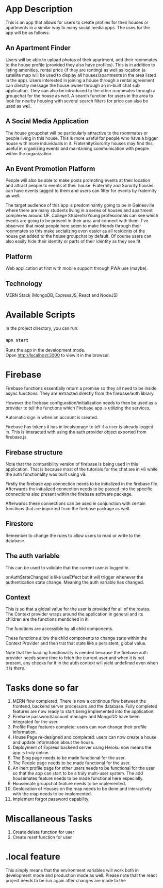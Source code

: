 
# App Description

This is an app that allows for users to create profiles for their houses or apartments in a similar way to many social media apps. The uses for the app will be as follows:

## An Apartment Finder

Users will be able to upload photos of their apartment, add their roommates to the house profile (provided they also have profiles). This is in addition to listing amenities, rental price (if they are renting) as well as location (a satellite map will be used to display all houses/apartments in the area listed in the app). Users interested in joining a house through a rental agreement can directly message the house owner through an in-built chat sub application. They can also be introduced to the other roommates through a groupchat for the house as well. A search function for users in the area to look for nearby housing with several search filters for price can also be used as well.

## A Social Media Application

The house groupchat will be particularly attractive to the roommates or people living in this house. This is more useful for people who have a bigger house with more induviduals in it. Fraternity/Sorority houses may find this useful in organizing events and maintaining communication with people within the organization.

## An Event Promotion Platform

People will also be able to make posts promoting events at their location and attract people to events at their house. Fraternity and Sorority houses can have events tagged to them and users can filter for events by fraternity as well.

The target audience of this app is predominantly going to be in Gainesville where there are many students living in a series of houses and apartment complexes around UF. College Students/Young professionals can see which events are going to be present in their area and connect with them. I've observed that most people here seem to make friends through their roommates so this make socializing even easier as all residents of the house get added to the house groupchat by default. Of course users can also easily hide their identity or parts of their identity as they see fit.

## Platform

Web application at first with mobile support through PWA use (maybe).

## Technology

MERN Stack (MongoDB, ExpressJS, React and NodeJS)

# Available Scripts

In the project directory, you can run:

### `npm start`

Runs the app in the development mode.\
Open [http://localhost:3000](http://localhost:3000) to view it in the browser.

# Firebase

Firebase functions essentially return a promise so they all need to be inside async functions. They are extracted directly from the firebase/auth library. 

However the firebase configuration/initialization needs to then be used as a provider to tell the functions which Firebase app is utilizing the services.

Automatic sign in when an account is created.

Firebase has tokens it has in localstorage to tell if a user is already logged in. This is interacted with using the auth provider object exported from firebase.js. 

## Firebase structure

Note that the compatibility version of firebase is being used in this application. That is because most of the tutorials for the chat are in v8 while the auth functionality was built using v9.

Firstly the firebase app connection needs to be initialized in the firebase file. Afterwards the initialized connection needs to be passed into the specific connections also present within the firebase software package. 

Afterwards these connections can be used in conjunction with certain functions that are imported from the firebase package as well. 

## Firestore

Remember to change the rules to allow users to read or write to the database. 

## The auth variable

This can be used to validate that the current user is logged in. 

onAuthStateChanged is like useEffect but it will trigger whenever the authentication state change. Meaning the auth variable has changed. 


## Context

This is so that a global value for the user is provided for all of the routes. The Context provider wraps around the application in general and its children are the functions mentioned in it. 

The functions are accessible by all child components. 

These functions allow the child components to change state within the Context Provider and then trat that state like a persistent, global value. 

Note that the loading functionality is needed because the firebase auth provider needs some time to fetch the current user and when it is not present, any checks for it in the auth context will yield undefined even when it is there.

# Tasks done so far

1. MERN flow completed: There is now a continous flow between the frontend, backend server processors and the database. Fully completed features are now ready to start being implemented into the application. 
2. Firebase password/account manager and MongoDD have been integrated for the user. 
3. Profile Page features complete: users can now change their profile information. 
4. House Page re-designed and completed: users can now create a house and update information about the house. 
5. Deployment of Express backend server using Heroku now means the app is truly online.
6. The Blog page needs to be made functional for the user.
7. The People page needs to be made functional for the user.
8. An inert profile page for other users needs to be functional for the user so that the app can start to be a truly multi-user system. The add housemates feature needs to be made functional here especially.
9. Housemate groupchat feature needs to be implemented. 
10. Geolocation of Houses on the map needs to be done and interactivity with the map needs to be implemented. 
11. Implement forgot password capability.

# Miscallaneous Tasks

1. Create delete function for user
2. Create reset function for user

# .local feature

This simply means that the environment variables will work both in development mode and production mode as well. Please note that the react project needs to be run again after changes are made to the  
